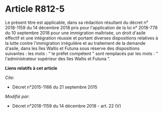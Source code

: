 # Article R812-5

Le présent titre est applicable, dans sa rédaction résultant du décret n° 2018-1159 du 14 décembre 2018 pris pour
l'application de la loi n° 2018-778 du 10 septembre 2018 pour une immigration maîtrisée, un droit d'asile effectif et une
intégration réussie et portant diverses dispositions relatives à la lutte contre l'immigration irrégulière et au traitement
de la demande d'asile, dans les îles Wallis et Futuna sous réserve des dispositions suivantes : les mots : “ le préfet
compétent ” sont remplacés par les mots : “ l'administrateur supérieur des îles Wallis et Futuna ”.

**Liens relatifs à cet article**

_Cite_:

  - Décret n°2015-1166 du 21 septembre 2015

_Modifié par_:

  - Décret n°2018-1159 du 14 décembre 2018 - art. 22 (V)
